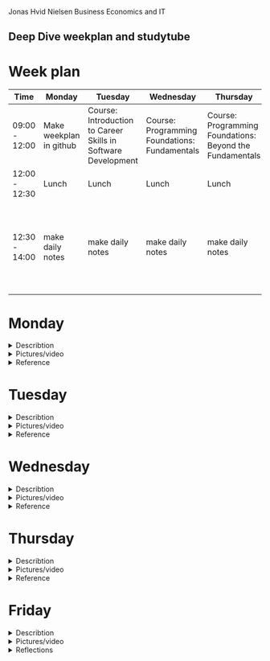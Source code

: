 Jonas Hvid Nielsen
Business Economics and IT

## Deep Dive weekplan and studytube

# Week plan

| Time              | Monday           | Tuesday          | Wednesday         | Thursday          | Friday            |
|-------------------|------------------|------------------|-------------------|-------------------|-------------------|
| 09:00 - 12:00|Make weekplan in github| Course: Introduction to Career Skills in Software Development|Course: Programming Foundations: Fundamentals|Course: Programming Foundations: Beyond the Fundamentals|Take final course exam
| 12:00 - 12:30| Lunch           | Lunch            | Lunch             | Lunch             | Lunch             |
| 12:30 - 14:00|make daily notes|make daily notes|make daily notes|make daily notes|Make daily Notes/ final reflections and upload file to Wiseflow|

# Monday

<details>
<summary> Describtion</summary>
<br>
Today i spend time making the weekplan, i choose to make it in Github and will somehow integrate it in Powerpages this friday. I researched for different Linkedin certificates, that is relevant for this semester. I ended up finding one callled "Career Essentials in Software Development by Microsoft and LinkedIn" (link in the Reference dropdown). The certificate consists of three different courses (see picture in the dropdown menu)
</details>

<details>
<summary> Pictures/video</summary>
<br>
  
![certificate and courses](https://github.com/jona937d/4_semester_jona21m9/assets/92019351/ea8430f9-f6ab-4603-8c7c-ba48bdb8f235)

</details>

<details>
<summary> Reference</summary>
<br> 
(https://www.linkedin.com/learning/paths/career-essentials-in-software-development-by-microsoft-and-linkedin?u=36836804)
  
</details>

# Tuesday

<details>
<summary> Describtion</summary>
<br>
Today was the first day of the course-learning and the topic was: Introduction to Career Skills in Software Development and was presented by Annyce Davis.

![image](https://github.com/jona937d/4_semester_jona21m9/assets/92019351/f5277c8d-ab7a-4c09-a5d2-88c8f98f7ee3)

![1 st course instructor](https://github.com/jona937d/4_semester_jona21m9/assets/92019351/c5127bca-a35c-46b3-9047-21f56d842236)

The course contained the basic idea of being a software developer, different roles, programming languages and also some hands-on coding examples. I ended the course by doing an exam, that i will show in the picture dropdown. There will also be code snippets of the exercises. I think the course was a little easy, but i still think it benefitted me and freshened up my coding skills.  
</details>

<details>
<summary> Pictures/video</summary>
<br>
  
Bolean: 

![Skærmbillede 2023-09-26 111217](https://github.com/jona937d/4_semester_jona21m9/assets/92019351/515b9e27-613d-437c-aedc-313dd81903b6)

function def: 

![Skærmbillede 2023-09-26 111535](https://github.com/jona937d/4_semester_jona21m9/assets/92019351/8a247df4-e581-43af-a39e-1881f13bdc25)

classes: 

![Skærmbillede 2023-09-26 114039](https://github.com/jona937d/4_semester_jona21m9/assets/92019351/a3594b8f-c7ee-403d-b6b3-ef398d288fce)

adding modules: 

![Skærmbillede 2023-09-26 114629](https://github.com/jona937d/4_semester_jona21m9/assets/92019351/3b3184de-f308-454a-bd06-38197f74f0e6)

Course 1 Exam pass: 

![certificate course 1](https://github.com/jona937d/4_semester_jona21m9/assets/92019351/616f4f12-1417-419b-9fc8-72b60df4a50f)

</details>

<details>
<summary> Reference</summary>
<br>
(https://www.linkedin.com/learning/introduction-to-career-skills-in-software-development/beginning-your-programming-journey?contextUrn=urn%3Ali%3AlyndaLearningPath%3A62f55081498ea51c77208c51&u=36836804)
</details>

# Wednesday

<details>
<summary> Describtion</summary>
<br>
On day two of my certificate course i got reintroduced to different coding fundamentals such as, Basic statements and expressions, variables and data, int/str, conditions and making/ calling funtions. This course started out being very easy, but in the end was a little more challenging. The course consited of both theory and practice (exercises). The exercises was available for download on the course site. 
The presenter of the course today was also, Annyce Davis, and the name of the course was: Programming Foundations: Fundamentals.

![course 2](https://github.com/jona937d/4_semester_jona21m9/assets/92019351/50d3bd99-907d-419a-a263-cd81356457d9)

unlike yesterday, there where no "verification" or exam for finishing the course.

</details>

<details>
<summary> Pictures/video</summary>
<br>

Exercise 1: playing with if/else statements

<img width="380" alt="Skærmbillede 2023-09-27 113303" src="https://github.com/jona937d/4_semester_jona21m9/assets/92019351/0534a2c7-ffbe-48d1-b99a-3df29efd09fe">

Exercise 2: In this exercise i wanted to make it a bit more complicated. In the original, any answear other than "yes" would result in the answer "Oh no! That makes me sad!". so i "stored" different answers in lists and added an option for the program, if none of the "elements" where typed ("thats not an answer").

<img width="626" alt="Skærmbillede 2023-09-27 102404" src="https://github.com/jona937d/4_semester_jona21m9/assets/92019351/684951be-5d78-411a-a209-572d5bb64a65">

Exercise 3: In this exercise i had to make a funtion and call it 3 different times. my solution compared to the one from the course what a bit more complicated, but it worked.

![exercise 3](https://github.com/jona937d/4_semester_jona21m9/assets/92019351/69a6a439-7afa-47ac-b1dd-d08e1c014f1a)

</details>

<details>
<summary> Reference</summary>
<br>
https://www.linkedin.com/learning/programming-foundations-fundamentals-3/the-fundamentals-of-programming?contextUrn=urn%3Ali%3AlyndaLearningPath%3A62f55081498ea51c77208c51&u=36836804 
</details>

# Thursday

<details>
<summary> Describtion</summary>
<br>
  
The course on day 3 was presented by no other than Principal Technical Course Developer at DocuSign, Sasha Vodnik. The main topic of the course was: Programming Foundations: Beyond the Fundamental.

![course 3](https://github.com/jona937d/4_semester_jona21m9/assets/92019351/f9615235-108c-4c8d-8563-3a9c04f3affe)

![sasha](https://github.com/jona937d/4_semester_jona21m9/assets/92019351/7306d473-f919-4fa0-b3c5-3ec36a8a6e63)

The difficulty of this course was a bit higher, but i was able to mangage and understand the content. The methods and theory i got introduced to in this course was a level up from the 2 previous courses, but many of the fundamentals was still beneficial in doing the attached exercises. Some of the topics from this course was: constructing and using collections, iterations and loops, using external codes (functions), working with and manipulating strings, debugging and object oriented content. The conetent was fairly rasy to understand, partly because of Sasha's way to descibe the theory using everyday no-code visual examples.

</details>

<details>
<summary> Pictures/video</summary>
<br>

Making simple dictionary and print values:

![kode dag 3 1](https://github.com/jona937d/4_semester_jona21m9/assets/92019351/4b7289cd-75f2-41ac-b58c-a78c4d4f640f)

printing values from a list compared to a dictionary:

![kode dag 3 2](https://github.com/jona937d/4_semester_jona21m9/assets/92019351/7a043d81-6266-4e9b-84ae-7c5787a40105)

working with "while loop" and indented statements:

![kode dag 3 3](https://github.com/jona937d/4_semester_jona21m9/assets/92019351/7ef19ad2-9151-4d9e-a021-b7a337257ad1)


printing values from a list using "for loops":

![kode dag 3 4](https://github.com/jona937d/4_semester_jona21m9/assets/92019351/069c01b0-d007-4b63-8b57-b62e45dbd0ac)

importing existing module from another file:

![kode dag 3 5 import module](https://github.com/jona937d/4_semester_jona21m9/assets/92019351/1102df74-519c-4d57-9717-87fa940d51c1)

Converting string to float:

![kode dag 3 6 converting string to flloat](https://github.com/jona937d/4_semester_jona21m9/assets/92019351/ecd4c908-b39b-47c2-ad3d-2fc241f2564c)

Debug exercise, the code had bugs and syntax errors that i fixed and is now working:

![kode dag 3 7 debugging](https://github.com/jona937d/4_semester_jona21m9/assets/92019351/4e337bfa-950a-4b41-987c-04e061794691)

object-oriented methods (count and pop):

![kode dag 3 8 object-oriented methods](https://github.com/jona937d/4_semester_jona21m9/assets/92019351/f2ddc599-d89f-4499-84bc-5350be54f369)

Exercise (object oriented programming, making classes and funtions):

![kode dag 3 9 object oriented programming classes](https://github.com/jona937d/4_semester_jona21m9/assets/92019351/f8a19d37-e3cc-4353-9c2e-3b84bca39338)


</details>

<details>
<summary> Reference</summary>
<br>
  
https://www.linkedin.com/learning/programming-foundations-beyond-the-fundamentals/broadening-your-knowledge-of-programming-fundamentals-22191968?contextUrn=urn%3Ali%3AlyndaLearningPath%3A62f55081498ea51c77208c51&resume=false&u=36836804
</details>

# Friday

<details>
<summary> Describtion</summary>
<br>
Today i attended the final Exam of the course. Sadly i ended up failing the test twice, scoring the highest of 60%. The test felt marginally harder than the small ones throughout the course. Some of the questions was examples of code with errors that i had to pick out. Other questions where examples of code where i had to figure out the output. There was also questions regarding other programming languages, such as Ruby, Java, JS, Ruby and C++, which i found very difficult to answer.
</details>

<details>
<summary> Pictures/video</summary>
<br>

![exam fail](https://github.com/jona937d/4_semester_jona21m9/assets/92019351/204ffe59-3eda-4dc4-8b2e-bb1453213f16)

</details>

<details>
<summary> Reflections</summary>
<br>
Overall it has been a really educative and learningful course and i finally got myself to code a bit. Most of the fundamentals i already knew, but it was nice to freshen up old knowledge by practacing. It was very upsetting failing the test twice and this weeks work kind of felt like a failure in that regard. I think i would be able to pass the exam by practacing both python and learn the fundamentals of other programming languages.
<br/>
<br/>
During this week i have also increased my writing skills in markdown and acquaintance for github

### Weekplan

Regarding the Weekplan i finished what i had to do the days that i planned doing them. There where only some insignificant changes to the daily time-stamps.
 
</details>

